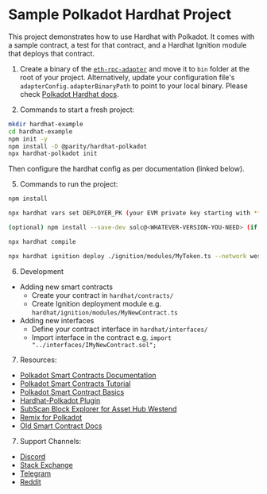 # Sample Polkadot Hardhat Project

This project demonstrates how to use Hardhat with Polkadot. It comes with a sample contract, a test for that contract, and a Hardhat Ignition module that deploys that contract.

1. Create a binary of the [`eth-rpc-adapter`](https://github.com/paritytech/polkadot-sdk/tree/master/substrate/frame/revive/rpc) and move it to `bin` folder at the root of your project. Alternatively, update your configuration file's `adapterConfig.adapterBinaryPath` to point to your local binary. Please check [Polkadot Hardhat docs](https://papermoonio.github.io/polkadot-mkdocs/develop/smart-contracts/dev-environments/hardhat/#testing-your-contract).

2. Commands to start a fresh project:

```bash
mkdir hardhat-example
cd hardhat-example
npm init -y
npm install -D @parity/hardhat-polkadot
npx hardhat-polkadot init
```

Then configure the hardhat config as per documentation (linked below).

5. Commands to run the project:

```bash
npm install

npx hardhat vars set DEPLOYER_PK (your EVM private key starting with **0x** prefix)

(optional) npm install --save-dev solc@<WHATEVER-VERSION-YOU-NEED> (if you need a specific solc version or you get errors regarding your solc version)

npx hardhat compile

npx hardhat ignition deploy ./ignition/modules/MyToken.ts --network westendAssetHub
```

6. Development

- Adding new smart contracts
  - Create your contract in `hardhat/contracts/`
  - Create Ignition deployment module e.g. `hardhat/ignition/modules/MyNewContract.ts`
- Adding new interfaces
  - Define your contract interface in `hardhat/interfaces/`
  - Import interface in the contract e.g. `import "../interfaces/IMyNewContract.sol";`

7. Resources:

- [Polkadot Smart Contracts Documentation](https://papermoonio.github.io/polkadot-mkdocs/develop/smart-contracts/)
- [Polkadot Smart Contracts Tutorial](https://papermoonio.github.io/polkadot-mkdocs/tutorials/smart-contracts/)
- [Polkadot Smart Contract Basics](https://papermoonio.github.io/polkadot-mkdocs/polkadot-protocol/smart-contract-basics/)
- [Hardhat-Polkadot Plugin](https://github.com/paritytech/hardhat-polkadot/tree/main/packages/hardhat-polkadot)
- [SubScan Block Explorer for Asset Hub Westend](https://assethub-westend.subscan.io/)
- [Remix for Polkadot](https://remix.polkadot.io/)
- [Old Smart Contract Docs](https://contracts.polkadot.io/)

7. Support Channels:

- [Discord](https://discord.gg/polkadot)
- [Stack Exchange](https://substrate.meta.stackexchange.com/)
- [Telegram](https://t.me/substratedevs)
- [Reddit](https://www.reddit.com/r/Polkadot/)
